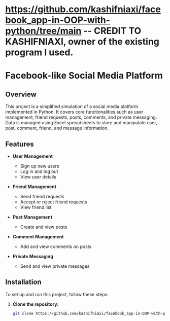 # https://github.com/kashifniaxi/facebook_app-in-OOP-with-python/tree/main -- CREDIT TO KASHIFNIAXI, owner of the existing program I used.

# Facebook-like Social Media Platform

## Overview

This project is a simplified simulation of a social media platform implemented in Python. It covers core functionalities such as user management, friend requests, posts, comments, and private messaging. Data is managed using Excel spreadsheets to store and manipulate user, post, comment, friend, and message information.

## Features

- **User Management**
  - Sign up new users
  - Log in and log out
  - View user details

- **Friend Management**
  - Send friend requests
  - Accept or reject friend requests
  - View friend list

- **Post Management**
  - Create and view posts

- **Comment Management**
  - Add and view comments on posts

- **Private Messaging**
  - Send and view private messages

## Installation

To set up and run this project, follow these steps:

1. **Clone the repository:**
   ```bash
   git clone https://github.com/kashifniaxi/facebook_app-in-OOP-with-python
